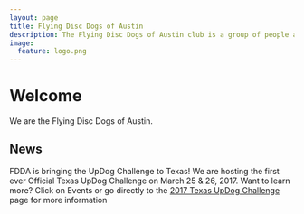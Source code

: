 ```yaml
---
layout: page
title: Flying Disc Dogs of Austin
description: The Flying Disc Dogs of Austin club is a group of people and their dogs who meet to play games with flying discs and who compete in disc dog competitions.
image:
  feature: logo.png
---
```

# Welcome

We are the Flying Disc Dogs of Austin.

## News

FDDA is bringing the UpDog Challenge to Texas! We are hosting the first ever Official Texas UpDog Challenge on March 25 & 26, 2017. Want to learn more? Click on Events or go directly to the [2017 Texas UpDog Challenge](events/UpDog2017) page for more information
